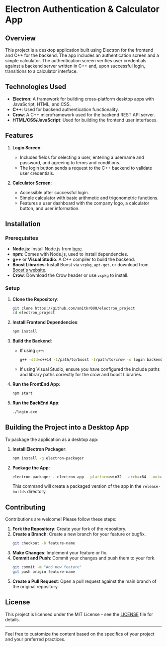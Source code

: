 # Electron Authentication & Calculator App

## Overview

This project is a desktop application built using Electron for the frontend and C++ for the backend. The app includes an authentication screen and a simple calculator. The authentication screen verifies user credentials against a backend server written in C++ and, upon successful login, transitions to a calculator interface.

## Technologies Used

- **Electron**: A framework for building cross-platform desktop apps with JavaScript, HTML, and CSS.
- **C++**: Used for backend authentication functionality.
- **Crow**: A C++ microframework used for the backend REST API server.
- **HTML/CSS/JavaScript**: Used for building the frontend user interfaces.

## Features

1. **Login Screen**:
   - Includes fields for selecting a user, entering a username and password, and agreeing to terms and conditions.
   - The login button sends a request to the C++ backend to validate user credentials.

2. **Calculator Screen**:
   - Accessible after successful login.
   - Simple calculator with basic arithmetic and trigonometric functions.
   - Features a user dashboard with the company logo, a calculator button, and user information.

## Installation

### Prerequisites

- **Node.js**: Install Node.js from [here](https://nodejs.org/).
- **npm**: Comes with Node.js, used to install dependencies.
- **g++** or **Visual Studio**: A C++ compiler to build the backend.
- **Boost Libraries**: Install Boost via `vcpkg`, `apt-get`, or download from [Boost's website](https://www.boost.org/).
- **Crow**: Download the Crow header or use `vcpkg` to install.

### Setup

1. **Clone the Repository**:
   ```bash
   git clone https://github.com/amitkr000/electron_project
   cd electron_project
   ```

2. **Install Frontend Dependencies**:
   ```bash
   npm install
   ```

3. **Build the Backend**:
   - If using `g++`:
     ```bash
     g++ -std=c++14 -I/path/to/boost -I/path/to/crow -o login backend/main.cpp -lboost_system
     ```
   - If using Visual Studio, ensure you have configured the include paths and library paths correctly for the crow and boost Libraries.

4. **Run the FrontEnd App**:
   ```bash
   npm start
   ```
4. **Run the BackEnd App**:
   ```bash
   ./login.exe
   ```

## Building the Project into a Desktop App

To package the application as a desktop app:

1. **Install Electron Packager**:
   ```bash
   npm install -g electron-packager
   ```

2. **Package the App**:
   ```bash
   electron-packager . electron-app --platform=win32 --arch=x64 --out=release-builds --overwrite
   ```
   This command will create a packaged version of the app in the `release-builds` directory.

## Contributing

Contributions are welcome! Please follow these steps:

1. **Fork the Repository**: Create your fork of the repository.
2. **Create a Branch**: Create a new branch for your feature or bugfix.
   ```bash
   git checkout -b feature-name
   ```
3. **Make Changes**: Implement your feature or fix.
4. **Commit and Push**: Commit your changes and push them to your fork.
   ```bash
   git commit -m "Add new feature"
   git push origin feature-name
   ```
5. **Create a Pull Request**: Open a pull request against the main branch of the original repository.

## License

This project is licensed under the MIT License - see the [LICENSE](LICENSE) file for details.

---

Feel free to customize the content based on the specifics of your project and your preferred practices.